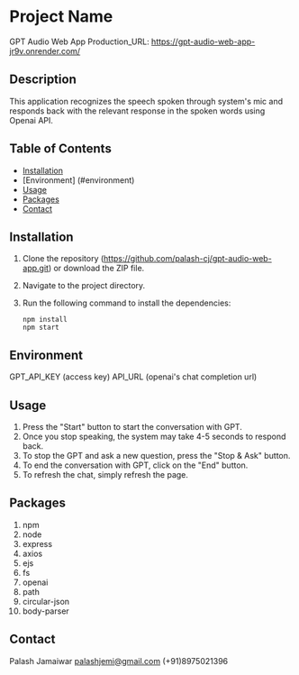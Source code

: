 # Project Name

GPT Audio Web App
Production_URL: https://gpt-audio-web-app-jr9v.onrender.com/

## Description

This application recognizes the speech spoken through system's mic and responds back with the relevant response in the spoken words using Openai API.

## Table of Contents

- [Installation](#installation)
- [Environment] (#environment)
- [Usage](#usage)
- [Packages](#packages)
- [Contact](#contact)

## Installation

1. Clone the repository (https://github.com/palash-cj/gpt-audio-web-app.git) or download the ZIP file.
2. Navigate to the project directory.
3. Run the following command to install the dependencies:

   ```shell
   npm install
   npm start 

## Environment

GPT_API_KEY (access key)
API_URL (openai's chat completion url)

## Usage

1. Press the "Start" button to start the conversation with GPT.
2. Once you stop speaking, the system may take 4-5 seconds to respond back.
3. To stop the GPT and ask a new question, press the "Stop & Ask" button.
4. To end the conversation with GPT, click on the "End" button.
5. To refresh the chat, simply refresh the page.

## Packages

1. npm
2. node
3. express
4. axios
5. ejs
6. fs
7. openai
8. path
9. circular-json
10. body-parser

## Contact

Palash Jamaiwar
palashjemi@gmail.com
(+91)8975021396